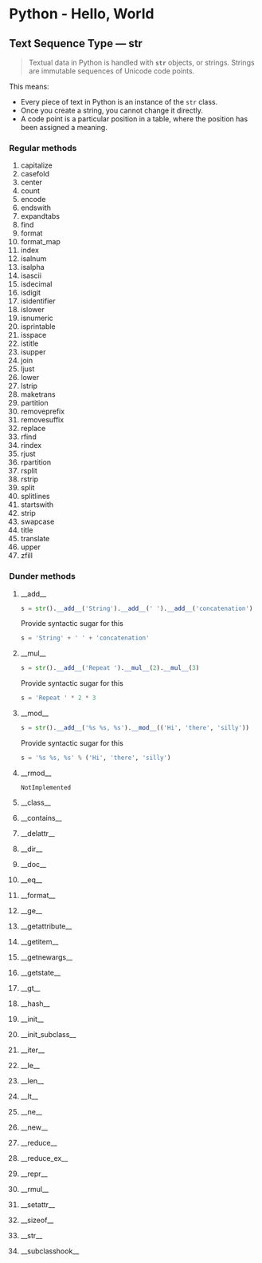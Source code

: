 # Python - Hello, World

## Text Sequence Type — str

> Textual data in Python is handled with **`str`** objects, or strings. Strings are immutable sequences of Unicode code points. 

This means:
- Every piece of text in Python is an instance of the `str` class.
- Once you create a string, you cannot change it directly.
- A code point is a particular position in a table, where the position has been assigned a meaning.



### Regular methods
1. capitalize
1. casefold
1. center
1. count
1. encode
1. endswith
1. expandtabs
1. find
1. format
1. format_map
1. index
1. isalnum
1. isalpha
1. isascii
1. isdecimal
1. isdigit
1. isidentifier
1. islower
1. isnumeric
1. isprintable
1. isspace
1. istitle
1. isupper
1. join
1. ljust
1. lower
1. lstrip
1. maketrans
1. partition
1. removeprefix
1. removesuffix
1. replace
1. rfind
1. rindex
1. rjust
1. rpartition
1. rsplit
1. rstrip
1. split
1. splitlines
1. startswith
1. strip
1. swapcase
1. title
1. translate
1. upper
1. zfill



### Dunder methods
1. \_\_add__
    ```python
    s = str().__add__('String').__add__(' ').__add__('concatenation')
    ```
    Provide syntactic sugar for this
    ```python
    s = 'String' + ' ' + 'concatenation'
    ```

1. \_\_mul__
    ```python
    s = str().__add__('Repeat ').__mul__(2).__mul__(3)
    ```
    Provide syntactic sugar for this
    ```python
    s = 'Repeat ' * 2 * 3
    ```

1. \_\_mod__
    ```python
    s = str().__add__('%s %s, %s').__mod__(('Hi', 'there', 'silly'))
    ```
    Provide syntactic sugar for this
    ```python
    s = '%s %s, %s' % ('Hi', 'there', 'silly')
    ```

1. \_\_rmod__
    ```
    NotImplemented
    ```

1. \_\_class__
1. \_\_contains__
1. \_\_delattr__
1. \_\_dir__
1. \_\_doc__
1. \_\_eq__
1. \_\_format__
1. \_\_ge__
1. \_\_getattribute__
1. \_\_getitem__
1. \_\_getnewargs__
1. \_\_getstate__
1. \_\_gt__
1. \_\_hash__
1. \_\_init__
1. \_\_init_subclass__
1. \_\_iter__
1. \_\_le__
1. \_\_len__
1. \_\_lt__
1. \_\_ne__
1. \_\_new__
1. \_\_reduce__
1. \_\_reduce_ex__
1. \_\_repr__
1. \_\_rmul__
1. \_\_setattr__
1. \_\_sizeof__
1. \_\_str__
1. \_\_subclasshook__

